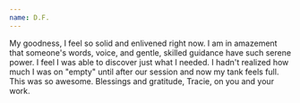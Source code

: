 ```yaml
---
name: D.F.
---
```

My goodness, I feel so solid and enlivened right now. I
am in amazement that someone's words, voice, and gentle, 
skilled guidance have such serene power. I feel I was able to discover just what I 
needed. I hadn't realized how much I was on "empty" until after our 
session and now my tank feels full.  This was so awesome.  Blessings and gratitude, Tracie, on you and your work.
